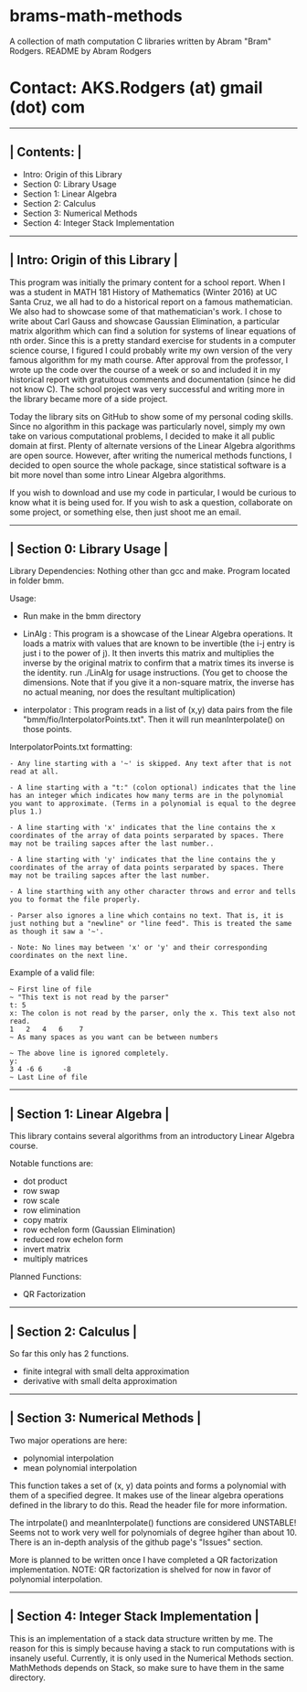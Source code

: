 # brams-math-methods
A collection of math computation C libraries written by Abram "Bram" Rodgers.
README by Abram Rodgers
# Contact: AKS.Rodgers (at) gmail (dot) com
-------------
| Contents: |
-------------
- Intro: Origin of this Library
- Section 0: Library Usage
- Section 1: Linear Algebra
- Section 2: Calculus
- Section 3: Numerical Methods
- Section 4: Integer Stack Implementation

---------------------------------
| Intro: Origin of this Library |
---------------------------------
This program was initially the primary content for a school report. When I was a student in MATH 181 History of Mathematics (Winter 2016) at UC Santa Cruz, we all had to do a historical report on a famous mathematician. We also had to showcase some of that mathematician's work. I chose to write about Carl Gauss and showcase Gaussian Elimination, a particular matrix algorithm which can find a solution for systems of linear equations of nth order. Since this is a pretty standard exercise for students in a computer science course, I figured I could probably write my own version of the very famous algorithm for my math course. After approval from the professor, I wrote up the code over the course of a week or so and included it in my historical report with gratuitous comments and documentation (since he did not know C). The school project was very successful and writing more in the library became more of a side project.

Today the library sits on GitHub to show some of my personal coding skills. Since no algorithm in this package was particularly novel, simply my own take on various computational problems, I decided to make it all public domain at first. Plenty of alternate versions of the Linear Algebra algorithms are open source. However, after writing the numerical methods functions, I decided to open source the whole package, since statistical software is a bit more novel than some intro Linear Algebra algorithms.

If you wish to download and use my code in particular, I would be curious to know what it is being used for. If you wish to ask a question, collaborate on some project, or something else, then just shoot me an email.


----------------------------
| Section 0: Library Usage |
----------------------------
Library Dependencies: Nothing other than gcc and make. Program located in folder bmm.

Usage:

- Run make in the bmm directory

- LinAlg : This program is a showcase of the Linear Algebra operations. It loads a matrix with values that are known to be invertible (the i-j entry is just i to the power of j). It then inverts this matrix and multiplies the inverse by the original matrix to confirm that a matrix times its inverse is the identity. run ./LinAlg for usage instructions. (You get to choose the dimensions. Note that if you give it a non-square matrix, the inverse has no actual meaning, nor does the resultant multiplication)

- interpolator : This program reads in a list of (x,y) data pairs from the file "bmm/fio/InterpolatorPoints.txt". Then it will run meanInterpolate() on those points.

InterpolatorPoints.txt formatting:

    - Any line starting with a '~' is skipped. Any text after that is not read at all.

    - A line starting with a "t:" (colon optional) indicates that the line has an integer which indicates how many terms are in the polynomial you want to approximate. (Terms in a polynomial is equal to the degree plus 1.)

    - A line starting with 'x' indicates that the line contains the x coordinates of the array of data points serparated by spaces. There may not be trailing sapces after the last number..

    - A line starting with 'y' indicates that the line contains the y coordinates of the array of data points serparated by spaces. There may not be trailing sapces after the last number.

    - A line starthing with any other character throws and error and tells you to format the file properly.

    - Parser also ignores a line which contains no text. That is, it is just nothing but a "newline" or "line feed". This is treated the same as though it saw a '~'.

    - Note: No lines may between 'x' or 'y' and their corresponding coordinates on the next line.

Example of a valid file:

    ~ First line of file
    ~ "This text is not read by the parser"
    t: 5
    x: The colon is not read by the parser, only the x. This text also not read.
    1   2   4   6    7
    ~ As many spaces as you want can be between numbers

    ~ The above line is ignored completely.
    y:
    3 4 -6 6     -8
    ~ Last Line of file

-----------------------------
| Section 1: Linear Algebra |
-----------------------------
This library contains several algorithms from an introductory Linear Algebra course.

Notable functions are:
- dot product
- row swap
- row scale
- row elimination
- copy matrix
- row echelon form (Gaussian Elimination)
- reduced row echelon form
- invert matrix
- multiply matrices

Planned Functions:
- QR Factorization

-----------------------
| Section 2: Calculus |
-----------------------
So far this only has 2 functions.
- finite integral with small delta approximation
- derivative with small delta approximation


--------------------------------
| Section 3: Numerical Methods |
--------------------------------
Two major operations are here:
- polynomial interpolation
- mean polynomial interpolation

This function takes a set of (x, y) data points and forms a polynomial with them of a specified degree. It makes use of the linear algebra operations defined in the library to do this. Read the header file for more information.

The intrpolate() and meanInterpolate() functions are considered UNSTABLE! Seems not to work very well for polynomials of degree hgiher than about 10. There is an in-depth analysis of the github page's "Issues" section.


More is planned to be written once I have completed a QR factorization implementation.
NOTE: QR factorization is shelved for now in favor of polynomial interpolation.

-------------------------------------------
| Section 4: Integer Stack Implementation |
-------------------------------------------
This is an implementation of a stack data structure written by me. The reason for this is simply because having a stack to run computations with is insanely useful. Currently, it is only used in the Numerical Methods section. MathMethods depends on Stack, so make sure to have them in the same directory.
